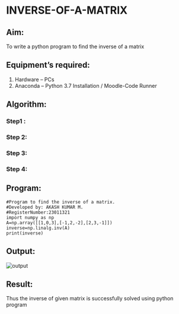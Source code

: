 # INVERSE-OF-A-MATRIX
## Aim:
To write a python program to find the inverse of a matrix
## Equipment’s required:
1. 	Hardware – PCs
2. 	Anaconda – Python 3.7 Installation / Moodle-Code Runner
## Algorithm:
### Step1 : 
### Step 2: 
### Step 3: 
### Step 4: 

## Program:
```
#Program to find the inverse of a matrix.
#Developed by: AKASH KUMAR M.
#RegisterNumber:23011321
import numpy as np
A=np.array([[1,0,3],[-1,2,-2],[2,3,-1]])
inverse=np.linalg.inv(A)
print(inverse)
```
## Output:
![output](https://github.com/akash7812/INVERSE-OF-A-MATRIX/assets/146819826/4ade574d-5b56-4762-b09b-10291573af2a)

## Result:
Thus the inverse of given matrix is successfully solved using python program

